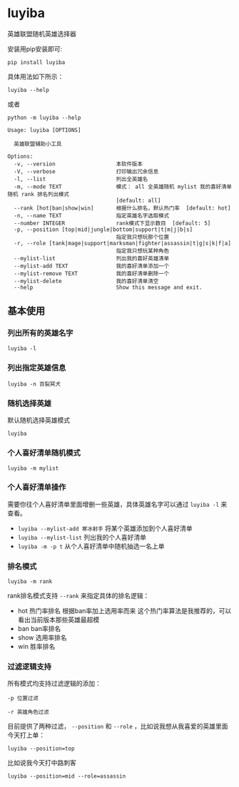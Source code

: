 # luyiba
英雄联盟随机英雄选择器

安装用pip安装即可:
```
pip install luyiba
```

具体用法如下所示：

```
luyiba --help
```

或者

```
python -m luyiba --help
```



```
Usage: luyiba [OPTIONS]

  英雄联盟辅助小工具

Options:
  -v, --version                   本软件版本
  -V, --verbose                   打印输出冗余信息
  -l, --list                      列出全英雄名
  -m, --mode TEXT                 模式： all 全英雄随机 mylist 我的喜好清单随机 rank 排名列出模式
                                  [default: all]
  --rank [hot|ban|show|win]       根据什么排名，默认热门率  [default: hot]
  -n, --name TEXT                 指定英雄名字选取模式
  --number INTEGER                rank模式下显示数目  [default: 5]
  -p, --position [top|mid|jungle|bottom|support|t|m|j|b|s]
                                  指定我只想玩那个位置
  -r, --role [tank|mage|support|marksman|fighter|assassin|t|g|s|k|f|a]
                                  指定我只想玩某种角色
  --mylist-list                   列出我的喜好英雄清单
  --mylist-add TEXT               我的喜好清单添加一个
  --mylist-remove TEXT            我的喜好清单删除一个
  --mylist-delete                 我的喜好清单清空
  --help                          Show this message and exit.
```

## 基本使用

### 列出所有的英雄名字

```
luyiba -l
```

### 列出指定英雄信息

```
luyiba -n 百裂冥犬
```

### 随机选择英雄
默认随机选择英雄模式

```
luyiba 
```

### 个人喜好清单随机模式

```
luyiba -m mylist
```

### 个人喜好清单操作
需要你往个人喜好清单里面增删一些英雄，具体英雄名字可以通过 `luyiba -l` 来查看。

- `luyiba --mylist-add 寒冰射手` 将某个英雄添加到个人喜好清单
- `luyiba --mylist-list` 列出我的个人喜好清单
- `luyiba -m -p t` 从个人喜好清单中随机抽选一名上单

### 排名模式

```
luyiba -m rank 
```

rank排名模式支持 `--rank` 来指定具体的排名逻辑：

- hot 热门率排名 根据ban率加上选用率而来 这个热门率算法是我推荐的，可以看出当前版本那些英雄最超模
- ban ban率排名
- show 选用率排名
- win 胜率排名

### 过滤逻辑支持
所有模式均支持过滤逻辑的添加：

```
-p 位置过滤

-r 英雄角色过滤
```

目前提供了两种过滤， `--position` 和 `--role` ，比如说我想从我喜爱的英雄里面今天打上单：

```text
luyiba --position=top
```


比如说我今天打中路刺客

```text
luyiba --position=mid --role=assassin
```

 
